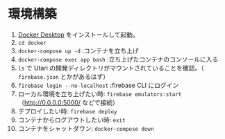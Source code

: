# 環境構築
1. [Docker Desktop](https://www.docker.com/products/docker-desktop) をインストールして起動。
2. `cd docker`
3. `docker-compose up -d` :コンテナを立ち上げ
4. `docker-compose exec app bash` :立ち上げたコンテナのコンソールに入る
5. `ls` で Utari の開発ディレクトリがマウントされていることを確認。（ `firebase.json` とかがあるはず）
6. `firebase login --no-localhost` :firebase CLI にログイン
7. ローカル環境を立ち上げたい時: `firebase emulators:start` （http://0.0.0.0:5000/ などで接続）
8. デプロイしたい時: `firebase deploy`
9. コンテナからログアウトしたい時: `exit`
10. コンテナをシャットダウン: `docker-compose down`
